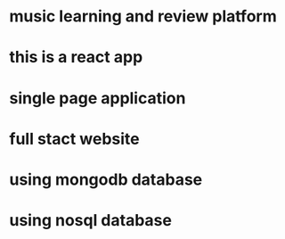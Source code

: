 # music learning and review platform
# this is a react app
# single page application
# full stact website
# using mongodb database
# using nosql  database

